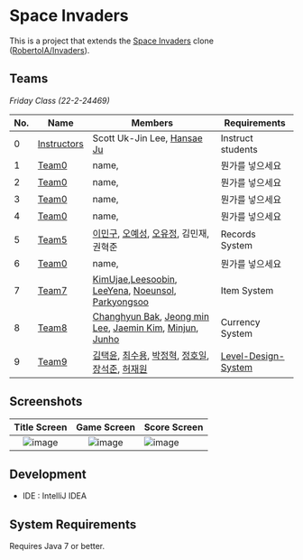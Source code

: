 # Space Invaders

This is a project that extends the [Space Invaders](https://en.wikipedia.org/wiki/Space_Invaders) clone ([RobertoIA/Invaders](https://github.com/RobertoIA/Invaders)).

## Teams
_Friday Class (22-2-24469)_

| No. | Name        | Members                     | Requirements      |   
|-----|-------------|-----------------------------|-------------------|
| 0   | [Instructors](teams/instructors.md) | Scott Uk-Jin Lee, [Hansae Ju](https://github.com/Verssae/Verssae) | Instruct students |  
| 1   |[Team0](teams/team0.md)    | name,           | 뭔가를 넣으세요 |
| 2   |[Team0](teams/team0.md)    | name,           | 뭔가를 넣으세요 |
| 3   |[Team0](teams/team0.md)    | name,           | 뭔가를 넣으세요 |
| 4   |[Team0](teams/team0.md)    | name,           | 뭔가를 넣으세요 |
| 5   |[Team5](teams/team5.md)    | [이민구](https://github.com/dlalsrn/dlalsrn), [오예성](https://github.com/yeseong33/yeseong33/blob/main/README.md), [오유정](https://github.com/21yuyu99/21yuyu99.git), 김민재, 권혁준           | Records System |
| 6   |[Team0](teams/team0.md)    | name,           | 뭔가를 넣으세요 |
| 7   |[Team7](teams/team7.md)    | [KimUjae](https://github.com/kimujae/kimujae),[Leesoobin](https://github.com/dahlia0916/dahlia0916), [LeeYena](https://github.com/TEDIII/TEDIII.git), [Noeunsol](https://github.com/Noeunsol/No-eunsol), [Parkyongsoo](https://github.com/yppp33/yppp33.git)        | Item System |
| 8   |[Team8](teams/team8.md)    | [Changhyun Bak](https://github.com/Kid-Chang/Kid-Chang), [Jeong min Lee](https://github.com/a-pho/a-pho), [Jaemin Kim](https://github.com/Jaemin0730/Jaemin0730), [Minjun](https://github.com/iwtkmn0219), [Junho](https://github.com/rhdqor213/rhdqor213)   | Currency System | 
| 9   |[Team9](teams/team9.md)   | [김택윤](https://github.com/GoodTY/GoodTY), [최수용](https://github.com/dpfprtus/dpfprtus), [박정혁](https://github.com/JHPark0906/JHPark0906), [정호일](https://github.com/lavi02), [장석준](https://github.com/JSeokjun/JSeokjun), [허재원](https://github.com/johnhuh619/johnhuh619) | [Level-Design-System](teams/team9.md) |



## Screenshots
 

Title Screen               |  Game Screen              | Score Screen
:-------------------------:|:-------------------------:|:---------
![image](https://user-images.githubusercontent.com/69495129/136980139-7ad6adab-3f11-4711-b0a6-341080aa3361.png)   |  ![image](https://user-images.githubusercontent.com/69495129/136980236-c5d9ef85-f09a-47a7-b9d9-948f7b624002.png)|![image](https://user-images.githubusercontent.com/69495129/136980681-93dcadaf-08cb-48d8-90c9-68c651a115c9.png)


## Development

- IDE : IntelliJ IDEA


## System Requirements
Requires Java 7 or better.
